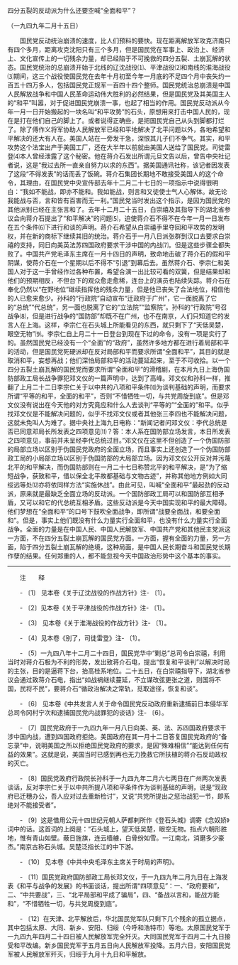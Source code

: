 四分五裂的反动派为什么还要空喊“全面和平”？

（一九四九年二月十五日）



　　国民党反动统治崩溃的速度，比人们预料的要快。现在距离解放军攻克济南只有四个多月，距离攻克沈阳只有三个多月，但是国民党在军事上、政治上、经济上、文化宣传上的一切残余力量，却已经陷于不可挽救的四分五裂、土崩瓦解的状态。国民党统治的总崩溃开始于北线的辽沈战役⑴、平津战役⑵和南线的淮海战役⑶期间，这三个战役使国民党在去年十月初至今年一月底的不足四个月中丧失约一百五十四万多人，包括国民党正规军一百四十四个整师。国民党统治总崩溃是中国人民解放战争和中国人民革命运动伟大胜利的必然结果，但是国民党及其美国主人的“和平”叫嚣，对于促进国民党崩溃一事，也起了相当的作用。国民党反动派从今年一月一日开始搬起的一块名叫“和平攻势”的石头，原想用来打击中国人民的，现在是打在他们自己的脚上了。或者说得正确些，是把国民党自己从头到脚都打烂了。除了傅作义将军协助人民解放军已经和平地解决了北平问题以外，各地希望和平解决的还大有人在。美国人站在一旁发干急，深恨其儿子们不争气。其实，和平攻势这个法宝出产于美国工厂，还在大半年以前就由美国人送给了国民党。司徒雷登⑷本人曾经泄露了这个秘密。他在蒋介石发出所谓元旦文告以后，曾告中央社记者说，这是“我过去所一直亲自努力以求的东西”。据美国通讯社称，该记者因发表了这段“不得发表”的话而丢了饭碗。蒋介石集团长期地不敢接受美国人的这个命令，其理由，在国民党中央宣传部去年十二月二十七日的一项指示中说得很明白：“我如不能战，即亦不能和。我如能战，则言和又徒使士气人心解体。故无论我能战与否，言和皆有百害而无一利。”国民党当时发出这个指示，是因为国民党的其他派别已经在主张言和了。去年十二月二十五日，白崇禧及其指导下的湖北省参议会向蒋介石提出了“和平解决”的问题⑸，迫使蒋介石不得不在今年一月一日发布在五个条件⑹下进行和谈的声明。蒋介石希望从白崇禧手里夺回和平攻势的发明权，并在新的商标下继续其旧的统治。蒋介石于一月八日派张群到汉口去要求白崇禧的支持，同日向美英法苏四国政府要求干涉中国的内战⑺。但是这些步骤全都失败了。中国共产党毛泽东主席在一月十四日的声明，致命地击破了蒋介石的假和平阴谋，使蒋介石在一个星期以后不得不“引退”到幕后去。虽然蒋介石、李宗仁和美国人对于这一手曾经作过各种布置，希望合演一出比较可看的双簧，但是结果却和他们的预期相反，不但台下的观众愈走愈稀，连台上的演员也陆续失踪。蒋介石在奉化仍然以“在野地位”继续指挥他的残余力量，但是他已丧失了合法地位，相信他的人已愈来愈少。孙科的“行政院”自动宣布“迁政府于广州”，它一面脱离了它的“总统”“代总统”，另一面也脱离了它的“立法院”“监察院”。孙科的“行政院”号召战争⑻，但是进行战争的“国防部”却既不在广州，也不在南京，人们只知道它的发言人在上海。这样，李宗仁在石头城上所能看见的东西，就只剩下了“天低吴楚，眼空无物”⑼。李宗仁自上月二十一日登台到现在下过的命令，没有一项是实行了的。虽然国民党已经没有一个“全面”的“政府”，虽然许多地方都在进行着局部和平的活动，但是国民党死硬派却在反对局部和平而要求所谓“全面和平”，其目的就是取消和平，妄想再战；他们深怕局部和平的活动蔓延起来，至于不可收拾。以一个四分五裂土崩瓦解的国民党而要求所谓“全面和平”的滑稽剧，在本月九日上海伪国防部政工局长战争罪犯邓文仪的一篇声明中，达到了高峰。邓文仪和孙科一样，推翻了上月二十二日李宗仁关于以中共的八项和平条件⑽为谈判基础的声明，而要求所谓“平等的和平，全面的和平”，否则“不惜牺牲一切，与共党周旋到底”。但是邓文仪没有说出在今天他的对方究竟应和什么人去谈判“平等的”“全面的”和平。似乎找邓文仪是不能解决问题的，似乎不找邓文仪或者其他张三李四也不能解决问题，这就未免叫人为难了。据中央社上海九日电称：“新闻记者问邓文仪：李代总统是否已同意邓局长所发表之四项意见⑾？答：本人系在国防部立场发言，本日所发表之四项意见，事前并未呈经李代总统过目。”邓文仪在这里不但创造了一个伪国防部的局部立场以区别于伪国民党政府的全面立场，而且事实上还创造了一个伪国防部政工局的小局部立场以区别于伪国防部的大局部立场。因为邓文仪公开反对并污蔑北平的和平解决，而伪国防部则在一月二十七日称赞北平的和平解决，是“为了缩短战争，获致和平，借以保全北平故都基础与文物古迹”，并称其他地方例如大同绥远等处⑿亦将依同样方法“实施休战”。由此可见，叫喊“全面和平”最起劲的反动派，原来就是最缺乏全面立场的反动派。一个国防部政工局可以和国防部互相矛盾，又可以和它的代总统互相矛盾。这些反动派是今天中国实现和平的最大障碍。他们梦想在“全面和平”的口号下鼓吹全面战争，即所谓“战要全面战，和要全面和”。但是，事实上他们既没有什么力量实行全面和平，也没有什么力量实行全面战争。全面的力量是在中国人民、中国人民解放军、中国共产党和其他民主党派这一方面，不在四分五裂土崩瓦解的国民党方面。一方面，握有全面的力量，另一方面，陷于四分五裂土崩瓦解的绝境，这种局面，是中国人民长期奋斗和国民党长期作孽的结果。任何郑重的人，都不能忽视今天中国政治形势中这个基本的事实。 





------------------

　　注　　释 

　　- 〔1〕 见本卷《关于辽沈战役的作战方针》注- 〔1〕。 

　　- 〔2〕见本卷《关于平津战役的作战方针》注- 〔1〕。 

　　- 〔3〕 见本卷《关于淮海战役的作战方针》注- 〔1〕。 

　　- 〔4〕见本卷《别了，司徒雷登》注- 〔1〕。 

　　- 〔5〕一九四八年十二月二十四日，国民党华中“剿总”总司令白崇禧，利用当时对蒋介石极为不利的形势，发出致蒋介石电，提出“恢复和平谈判”以解决时局的主张，目的是逼蒋下台，抬高桂系地位。二十五日，在白崇禧指导下，湖北省参议会通过致蒋介石电，指出“如战祸继续蔓延，不立谋改弦更张之道，则国将不国，民将不民”，要蒋介石“循政治解决之常轨，觅取途径，恢复和谈”。 

　　- 〔6〕 见本卷《中共发言人关于命令国民党反动政府重新逮捕前日本侵华军总司令冈村宁次和逮捕国民党内战罪犯的谈话》注- 〔6〕。 

　　- 〔7〕国民党政府于一九四九年一月八日向美、英、法、苏四国政府要求干涉中国内战，遭到四国政府拒绝。美国政府在其一月十二日答复国民党政府的“备忘录”中，说明美国之所以拒绝国民党政府的要求，是因“殊难相信”“能达到任何有益的效果”。这就是说，美国当时已感到再也无力挽救它所扶植的蒋介石反动政权的灭亡。 

　　- 〔8〕国民党政府行政院长孙科于一九四九年二月六七两日在广州两次发表谈话，反对李宗仁关于以中共所提八项和平条件作为谈判基础的声明，说是“现政府已迁穗办公，吾人应对过去重新检讨”，又说“共党所提出之惩治战犯一节，即系绝对不能接受者”。 

　　- 〔9〕这是借用公元十四世纪元朝人萨都剌所作《登石头城》调寄《念奴娇》词中的话。这首词的上阕是：“石头城上，望天低吴楚，眼空无物。指点六朝形胜地，惟有青山如壁。蔽日旌旗，连云樯艣，白骨纷如雪。一江南北，消磨多少豪杰。”南京古称石头城。吴楚泛指长江的中下游。 

　　- 〔10〕 见本卷《中共中央毛泽东主席关于时局的声明》。 

　　- 〔11〕国民党政府国防部政工局长邓文仪，于一九四九年二月九日在上海发表《和平与战争的发展》的书面谈话，提出所谓“四项意见”：一、“政府要和”，二、“中共要战”，三、“北平局部和平成了骗局”，四、“备战以言和，能战方能和”，“不惜牺牲一切，与共党周旋到底”。 

　　- 〔12〕在天津、北平解放后，华北国民党军队只剩下几个残余的孤立据点，其中包括太原、大同、新乡、安阳、归绥（今呼和浩特市）等地。太原国民党军于一九四九年四月二十四日被人民解放军完全歼灭。大同国民党军于四月二十九日接受和平改编。新乡国民党军于五月五日向人民解放军投降。五月六日，安阳国民党军被人民解放军歼灭，归绥于九月十九日和平解放。 

